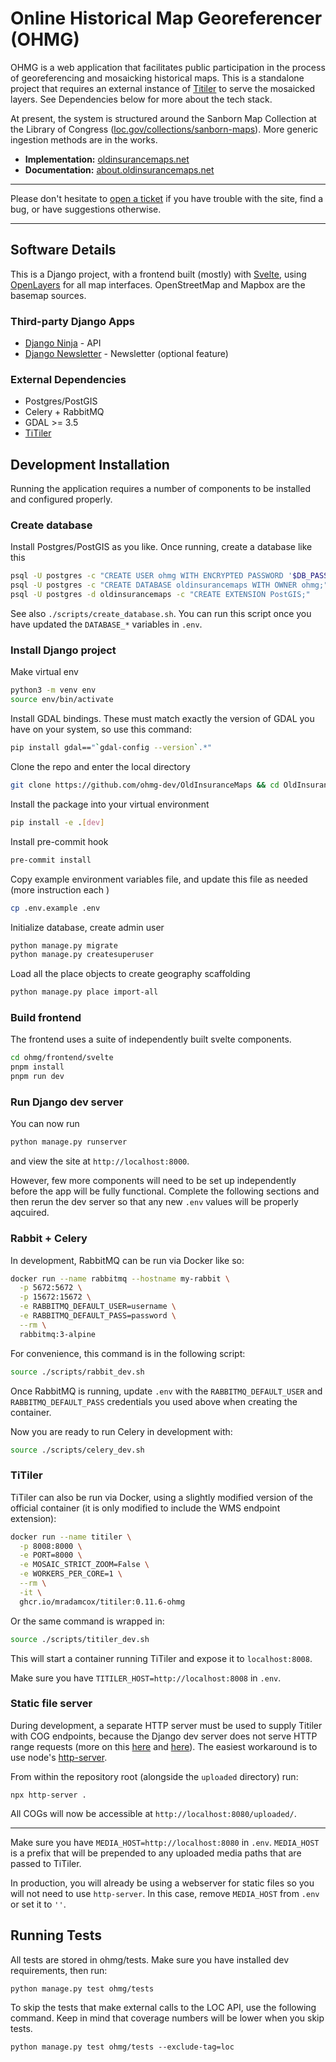 # Online Historical Map Georeferencer (OHMG)

OHMG is a web application that facilitates public participation in the process of georeferencing and mosaicking historical maps. This is a standalone project that requires an external instance of [Titiler](https://developmentseed.org/titiler) to serve the mosaicked layers. See Dependencies below for more about the tech stack.

At present, the system is structured around the Sanborn Map Collection at the Library of Congress ([loc.gov/collections/sanborn-maps](https://loc.gov/collections/sanborn-maps)). More generic ingestion methods are in the works.

- **Implementation:** [oldinsurancemaps.net](https://oldinsurancemaps.net)
- **Documentation:** [about.oldinsurancemaps.net](https://about.oldinsurancemaps.net)

---

Please don't hesitate to [open a ticket](https://github.com/ohmg-dev/OldInsuranceMaps/issues/new/choose) if you have trouble with the site, find a bug, or have suggestions otherwise.

---

## Software Details

This is a Django project, with a frontend built (mostly) with [Svelte](https://svelte.dev), using [OpenLayers](https://openlayers.org) for all map interfaces. OpenStreetMap and Mapbox are the basemap sources.

### Third-party Django Apps

- [Django Ninja](https://django-ninja.dev) - API
- [Django Newsletter](https://github.com/jazzband/django-newsletter) - Newsletter (optional feature)

### External Dependencies

- Postgres/PostGIS
- Celery + RabbitMQ
- GDAL >= 3.5
- [TiTiler](https://developmentseed.org/titiler)

## Development Installation

Running the application requires a number of components to be installed and configured properly.

### Create database

Install Postgres/PostGIS as you like. Once running, create a database like this

```bash
psql -U postgres -c "CREATE USER ohmg WITH ENCRYPTED PASSWORD '$DB_PASSWORD'"
psql -U postgres -c "CREATE DATABASE oldinsurancemaps WITH OWNER ohmg;"
psql -U postgres -d oldinsurancemaps -c "CREATE EXTENSION PostGIS;"
```

See also `./scripts/create_database.sh`. You can run this script once you have updated the `DATABASE_*` variables in `.env`.

### Install Django project

Make virtual env

```bash
python3 -m venv env
source env/bin/activate
```

Install GDAL bindings. These must match exactly the version of GDAL you have on your system, so use this command:

```bash
pip install gdal=="`gdal-config --version`.*"
```

Clone the repo and enter the local directory

```bash
git clone https://github.com/ohmg-dev/OldInsuranceMaps && cd OldInsuranceMaps
```

Install the package into your virtual environment

```bash
pip install -e .[dev]
```

Install pre-commit hook

```bash
pre-commit install
```

Copy example environment variables file, and update this file as needed (more instruction each )

```bash
cp .env.example .env
```

Initialize database, create admin user

```bash
python manage.py migrate
python manage.py createsuperuser
```

Load all the place objects to create geography scaffolding

```bash
python manage.py place import-all
```

### Build frontend

The frontend uses a suite of independently built svelte components.

```bash
cd ohmg/frontend/svelte
pnpm install
pnpm run dev
```

### Run Django dev server

You can now run

```bash
python manage.py runserver
```

and view the site at `http://localhost:8000`.

However, few more components will need to be set up independently before the app will be fully functional. Complete the following sections and then rerun the dev server so that any new `.env` values will be properly aqcuired.

### Rabbit + Celery

In development, RabbitMQ can be run via Docker like so:

```bash
docker run --name rabbitmq --hostname my-rabbit \
  -p 5672:5672 \
  -p 15672:15672 \
  -e RABBITMQ_DEFAULT_USER=username \
  -e RABBITMQ_DEFAULT_PASS=password \
  --rm \
  rabbitmq:3-alpine
```

For convenience, this command is in the following script:

```bash
source ./scripts/rabbit_dev.sh
```

Once RabbitMQ is running, update `.env` with the `RABBITMQ_DEFAULT_USER` and `RABBITMQ_DEFAULT_PASS` credentials you used above when creating the container.

Now you are ready to run Celery in development with:

```bash
source ./scripts/celery_dev.sh
```

### TiTiler

TiTiler can also be run via Docker, using a slightly modified version of the official container (it is only modified to include the WMS endpoint extension):

```bash
docker run --name titiler \
  -p 8008:8000 \
  -e PORT=8000 \
  -e MOSAIC_STRICT_ZOOM=False \
  -e WORKERS_PER_CORE=1 \
  --rm \
  -it \
  ghcr.io/mradamcox/titiler:0.11.6-ohmg
```

Or the same command is wrapped in:

```bash
source ./scripts/titiler_dev.sh
```

This will start a container running TiTiler and expose it to `localhost:8008`.

Make sure you have `TITILER_HOST=http://localhost:8008` in `.env`.

### Static file server

During development, a separate HTTP server must be used to supply Titiler with COG endpoints, because the Django dev server does not serve HTTP range requests (more on this [here](https://code.djangoproject.com/ticket/22479) and [here](https://github.com/python/cpython/issues/86809)). The easiest workaround is to use node's [http-server](https://www.npmjs.com/package/http-server).

From within the repository root (alongside the `uploaded` directory) run:

```
npx http-server .
```

All COGs will now be accessible at `http://localhost:8080/uploaded/`.

---

Make sure you have `MEDIA_HOST=http://localhost:8080` in `.env`. `MEDIA_HOST` is a prefix that will be prepended to any uploaded media paths that are passed to TiTiler.

In production, you will already be using a webserver for static files so you will not need to use `http-server`. In this case, remove `MEDIA_HOST` from `.env` or set it to `''`.

## Running Tests

All tests are stored in ohmg/tests. Make sure you have installed dev requirements, then run:

```
python manage.py test ohmg/tests
```

To skip the tests that make external calls to the LOC API, use the following command. Keep in mind that coverage numbers will be lower when you skip tests.

```
python manage.py test ohmg/tests --exclude-tag=loc
```
